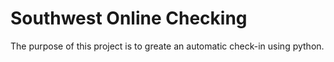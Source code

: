 # Southwest Online Checking

The purpose of this project is to greate an automatic check-in using python.

